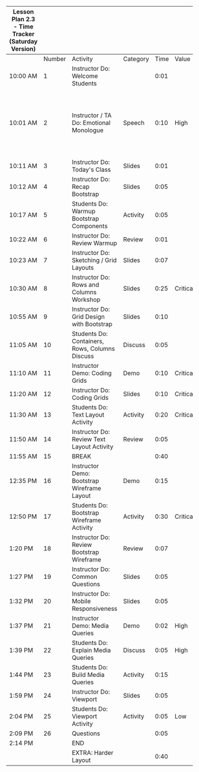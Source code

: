 | Lesson Plan 2.3 - Time Tracker (Saturday Version) |        |                                                |          |      |          |     |                                                                                 |     |
| ------------------------------------------------- | ------ | ---------------------------------------------- | -------- | ---- | -------- | --- | ------------------------------------------------------------------------------- | --- |
|                                                   | Number | Activity                                       | Category | Time | Value    |     | Notes                                                                           |     |
| 10:00 AM                                          | 1      | Instructor Do: Welcome Students                |          | 0:01 |          |     | High or Critical Activities:                                                    |     |
| 10:01 AM                                          | 2      | Instructor / TA Do: Emotional Monologue        | Speech   | 0:10 | High     |     | Are worth spending extra moments on in class and/or may be pivotal to homework. |     |
| 10:11 AM                                          | 3      | Instructor Do: Today's Class                   | Slides   | 0:01 |          |     |                                                                                 |     |
| 10:12 AM                                          | 4      | Instructor Do: Recap Bootstrap                 | Slides   | 0:05 |          |     |                                                                                 |     |
| 10:17 AM                                          | 5      | Students Do: Warmup Bootstrap Components       | Activity | 0:05 |          |     |                                                                                 |     |
| 10:22 AM                                          | 6      | Instructor Do: Review Warmup                   | Review   | 0:01 |          |     |                                                                                 |     |
| 10:23 AM                                          | 7      | Instructor Do: Sketching / Grid Layouts        | Slides   | 0:07 |          |     |                                                                                 |     |
| 10:30 AM                                          | 8      | Instructor Do: Rows and Columns Workshop       | Slides   | 0:25 | Critical |     |                                                                                 |     |
| 10:55 AM                                          | 9      | Instructor Do: Grid Design with Bootstrap      | Slides   | 0:10 |          |     |                                                                                 |     |
| 11:05 AM                                          | 10     | Students Do: Containers, Rows, Columns Discuss | Discuss  | 0:05 |          |     |                                                                                 |     |
| 11:10 AM                                          | 11     | Instructor Demo: Coding Grids                  | Demo     | 0:10 | Critical |     |                                                                                 |     |
| 11:20 AM                                          | 12     | Instructor Do: Coding Grids                    | Slides   | 0:10 | Critical |     |                                                                                 |     |
| 11:30 AM                                          | 13     | Students Do: Text Layout Activity              | Activity | 0:20 | Critical |     |                                                                                 |     |
| 11:50 AM                                          | 14     | Instructor Do: Review Text Layout Activity     | Review   | 0:05 |          |     |                                                                                 |     |
| 11:55 AM                                          | 15     | BREAK                                          |          | 0:40 |          |     |                                                                                 |     |
| 12:35 PM                                          | 16     | Instructor Demo: Bootstrap Wireframe Layout    | Demo     | 0:15 |          |     |                                                                                 |     |
| 12:50 PM                                          | 17     | Students Do: Bootstrap Wireframe Activity      | Activity | 0:30 | Critical |     |                                                                                 |     |
| 1:20 PM                                           | 18     | Instructor Do: Review Bootstrap Wireframe      | Review   | 0:07 |          |     |                                                                                 |     |
| 1:27 PM                                           | 19     | Instructor Do: Common Questions                | Slides   | 0:05 |          |     |                                                                                 |     |
| 1:32 PM                                           | 20     | Instructor Do: Mobile Responsiveness           | Slides   | 0:05 |          |     |                                                                                 |     |
| 1:37 PM                                           | 21     | Instructor Demo: Media Queries                 | Demo     | 0:02 | High     |     |                                                                                 |     |
| 1:39 PM                                           | 22     | Students Do: Explain Media Queries            | Discuss  | 0:05 | High     |     |                                                                                 |     |
| 1:44 PM                                           | 23     | Students Do: Build Media Queries               | Activity | 0:15 |          |     |                                                                                 |     |
| 1:59 PM                                           | 24     | Instructor Do: Viewport                        | Slides   | 0:05 |          |     |                                                                                 |     |
| 2:04 PM                                           | 25     | Students Do: Viewport Activity                 | Activity | 0:05 | Low      |     |                                                                                 |     |
| 2:09 PM                                           | 26     | Questions                                      |          | 0:05 |          |     |                                                                                 |     |
| 2:14 PM                                           |        | END                                            |          |      |          |     |                                                                                 |     |
|                                                   |        | EXTRA: Harder Layout                           |          | 0:40 |          |     |                                                                                 |     |
